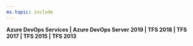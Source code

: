 ```yaml
---
ms.topic: include
---
```



<strong>Azure DevOps Services | Azure DevOps Server 2019 | TFS 2018 | TFS 2017 | TFS 2015 | TFS 2013</strong>

